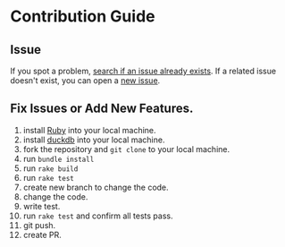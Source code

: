 # Contribution Guide

## Issue

If you spot a problem, [search if an issue already exists](https://github.com/suketa/ruby-duckdb/issues).
If a related issue doesn't exist, you can open a [new issue](https://github.com/suketa/ruby-duckdb/issues/new).


## Fix Issues or Add New Features.

1. install [Ruby](https://www.ruby-lang.org/) into your local machine.
2. install [duckdb](https://duckdb.org/) into your local machine.
3. fork the repository and `git clone` to your local machine.
4. run `bundle install`
5. run `rake build`
6. run `rake test`
7. create new branch to change the code.
8. change the code.
9. write test.
10. run `rake test` and confirm all tests pass.
11. git push.
12. create PR.
